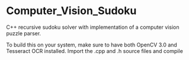 # Computer_Vision_Sudoku 

C++ recursive sudoku solver with implementation of a computer vision puzzle parser.

To build this on your system, make sure to have both OpenCV 3.0 and Tesseract OCR installed.
Import the .cpp and .h source files and compile
